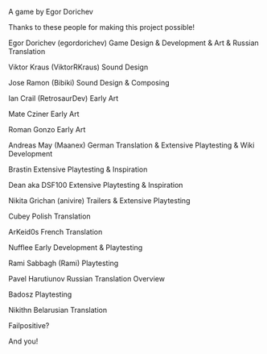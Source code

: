 A game by Egor Dorichev

Thanks to these people for making this project possible!

Egor Dorichev (egordorichev)
Game Design & Development & Art & Russian Translation

Viktor Kraus (ViktorRKraus)
Sound Design

Jose Ramon (Bibiki)
Sound Design & Composing

Ian Crail (RetrosaurDev)
Early Art

Mate Cziner
Early Art

Roman Gonzo 
Early Art

Andreas May (Maanex)
German Translation & Extensive Playtesting & Wiki Development

Brastin
Extensive Playtesting & Inspiration

Dean aka DSF100
Extensive Playtesting & Inspiration

Nikita Grichan (anivire)
Trailers & Extensive Playtesting

Cubey
Polish Translation

ArKeid0s
French Translation

Nufflee
Early Development & Playtesting

Rami Sabbagh (Rami) 
Playtesting

Pavel Harutiunov
Russian Translation Overview

Badosz
Playtesting

Nikithn 
Belarusian Translation

Failpositive?

And you!
